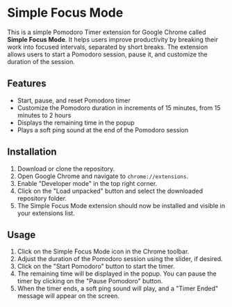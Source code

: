 # Simple Focus Mode

This is a simple Pomodoro Timer extension for Google Chrome called **Simple Focus Mode**. It helps users improve productivity by breaking their work into focused intervals, separated by short breaks. The extension allows users to start a Pomodoro session, pause it, and customize the duration of the session.

## Features

- Start, pause, and reset Pomodoro timer
- Customize the Pomodoro duration in increments of 15 minutes, from 15 minutes to 2 hours
- Displays the remaining time in the popup
- Plays a soft ping sound at the end of the Pomodoro session

## Installation

1. Download or clone the repository.
2. Open Google Chrome and navigate to `chrome://extensions`.
3. Enable "Developer mode" in the top right corner.
4. Click on the "Load unpacked" button and select the downloaded repository folder.
5. The Simple Focus Mode extension should now be installed and visible in your extensions list.

## Usage

1. Click on the Simple Focus Mode icon in the Chrome toolbar.
2. Adjust the duration of the Pomodoro session using the slider, if desired.
3. Click on the "Start Pomodoro" button to start the timer.
4. The remaining time will be displayed in the popup. You can pause the timer by clicking on the "Pause Pomodoro" button.
5. When the timer ends, a soft ping sound will play, and a "Timer Ended" message will appear on the screen.
